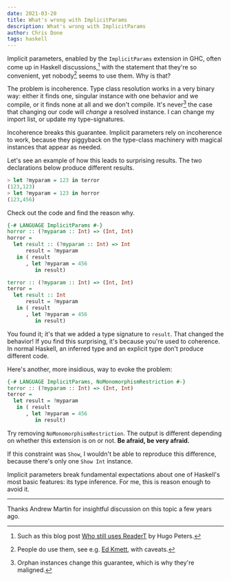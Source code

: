 ```yaml
---
date: 2021-03-20
title: What's wrong with ImplicitParams
description: What's wrong with ImplicitParams
author: Chris Done
tags: haskell
---
```


Implicit parameters, enabled by the `ImplicitParams` extension in GHC,
often come up in Haskell discussions,[^2] with the statement that
they're so convenient, yet nobody[^1] seems to use them. Why is that?

The problem is incoherence. Type class resolution works in a very
binary way: either it finds one, singular instance with one behavior
and we compile, or it finds none at all and we don't compile. It's
never[^3] the case that changing our code will _change_ a resolved
instance. I can change my import list, or update my
type-signatures.

Incoherence breaks this guarantee. Implicit parameters rely on
incoherence to work, because they piggyback on the type-class
machinery with magical instances that appear as needed.

Let's see an example of how this leads to surprising results. The two
declarations below produce different results.

``` haskell
> let ?myparam = 123 in terror
(123,123)
> let ?myparam = 123 in horror
(123,456)
```

Check out the code and find the reason why.

``` haskell
{-# LANGUAGE ImplicitParams #-}
horror :: (?myparam :: Int) => (Int, Int)
horror =
  let result :: (?myparam :: Int) => Int
      result = ?myparam
   in ( result
      , let ?myparam = 456
         in result)

terror :: (?myparam :: Int) => (Int, Int)
terror =
  let result :: Int
      result = ?myparam
   in ( result
      , let ?myparam = 456
         in result)
```

You found it; it's that we added a type signature to `result`. That
changed the behavior! If you find this surprising, it's because you're
used to coherence. In normal Haskell, an inferred type and an explicit
type don't produce different code.

Here's another, more insidious, way to evoke the problem:

``` haskell
{-# LANGUAGE ImplicitParams, NoMonomorphismRestriction #-}
terror :: (?myparam :: Int) => (Int, Int)
terror =
  let result = ?myparam
   in ( result
      , let ?myparam = 456
         in result)
```

Try removing `NoMonomorphismRestriction`. The output is different
depending on whether this extension is on or not. **Be afraid, be very
afraid.**

If this constraint was `Show`, I wouldn't be able to reproduce this
difference, because there's only one `Show Int` instance.

Implicit parameters break fundamental expectations about one of
Haskell's most basic features: its type inference. For me, this is
reason enough to avoid it.

---

Thanks Andrew Martin for insightful discussion on this topic a few
years ago.

[^1]: People do use them, see
e.g. [Ed Kmett](https://old.reddit.com/r/haskell/comments/m8o88a/who_still_uses_readert/grkh17q/),
with caveats.

[^2]: Such as this blog post
[Who still uses ReaderT](https://hugopeters.me/posts/10/) by Hugo Peters.

[^3]: Orphan instances change this guarantee, which is why they're
maligned.
